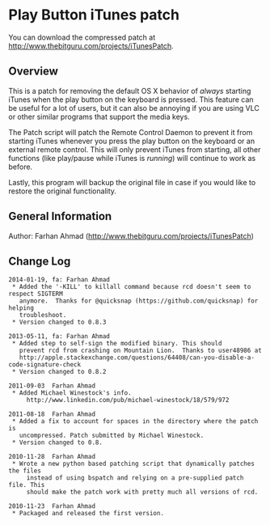 Play Button iTunes patch
========================

You can download the compressed patch at <http://www.thebitguru.com/projects/iTunesPatch>.

Overview
--------
This is a patch for removing the default OS X behavior of _always_ starting
iTunes when the play button on the keyboard is pressed.  This feature can be
useful for a lot of users, but it can also be annoying if you are using VLC or
other similar programs that support the media keys.

The Patch script will patch the Remote Control Daemon to prevent it from starting
iTunes whenever you press the play button on the keyboard or an external remote
control. This will only prevent iTunes from starting, all other functions (like
play/pause while iTunes is _running_) will continue to work as before.

Lastly, this program will backup the original file in case if you would like to
restore the original functionality.



General Information
-------------------
Author: Farhan Ahmad (<http://www.thebitguru.com/projects/iTunesPatch>)


Change Log
----------
    2014-01-19, fa: Farhan Ahmad
     * Added the '-KILL' to killall command because rcd doesn't seem to respect SIGTERM
       anymore.  Thanks for @quicksnap (https://github.com/quicksnap) for helping
       troubleshoot.
     * Version changed to 0.8.3

    2013-05-11, fa: Farhan Ahmad
     * Added step to self-sign the modified binary. This should
       prevent rcd from crashing on Mountain Lion.  Thanks to user48986 at
       http://apple.stackexchange.com/questions/64408/can-you-disable-a-code-signature-check
     * Version changed to 0.8.2

    2011-09-03	Farhan Ahmad
     * Added Michael Winestock's info.
	     http://www.linkedin.com/pub/michael-winestock/18/579/972

    2011-08-18	Farhan Ahmad
     * Added a fix to account for spaces in the directory where the patch is
       uncompressed. Patch submitted by Michael Winestock.
     * Version changed to 0.8.

    2010-11-28	Farhan Ahmad
     * Wrote a new python based patching script that dynamically patches the files
    	 instead of using bspatch and relying on a pre-supplied patch file. This
    	 should make the patch work with pretty much all versions of rcd.

    2010-11-23	Farhan Ahmad
     * Packaged and released the first version.
